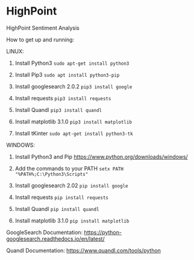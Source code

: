 # HighPoint
HighPoint Sentiment Analysis

How to get up and running:

LINUX: 

1) Install Python3
`sudo apt-get install python3`

2) Install Pip3
`sudo apt install python3-pip`

3) Install googlesearch 2.0.2
`pip3 install google`

4) Install requests
`pip3 install requests`

5) Install Quandl
`pip3 install quandl`

6) Install matplotlib 3.1.0
`pip3 install matplotlib`

7) Install tKinter
`sudo apt-get install python3-tk`

WINDOWS:

1) Install Python3 and Pip
https://www.python.org/downloads/windows/

2) Add the commands to your PATH 
`setx PATH "%PATH%;C:\Python3\Scripts"`

3) Install googlesearch 2.02
`pip install google`

4) Install requests
`pip install requests`

5) Install Quandl
`pip install quandl`

6) Install matplotlib 3.1.0
`pip install matplotlib`


GoogleSearch Documentation:
https://python-googlesearch.readthedocs.io/en/latest/


Quandl Documentation:
https://www.quandl.com/tools/python
